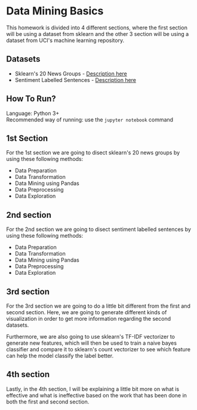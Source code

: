 # Data Mining Basics

This homework is divided into 4 different sections, where the first section will be using a dataset from sklearn and the other 3 section will be using a dataset from UCI's machine learning repository.  

## Datasets
- Sklearn's 20 News Groups - [Description here](http://qwone.com/~jason/20Newsgroups/)  
- Sentiment Labelled Sentences - [Description here](https://archive.ics.uci.edu/ml/datasets/Sentiment+Labelled+Sentences#)  

## How To Run?
Language: Python 3+  
Recommended way of running: use the `jupyter notebook` command

## 1st Section
For the 1st section we are going to disect sklearn's 20 news groups by using these following methods:
- Data Preparation
- Data Transformation
- Data Mining using Pandas
- Data Preprocessing
- Data Exploration

## 2nd section
For the 2nd section we are going to disect sentiment labelled sentences by using these following methods:
- Data Preparation
- Data Transformation
- Data Mining using Pandas
- Data Preprocessing
- Data Exploration

## 3rd section
For the 3rd section we are going to do a little bit different from the first and second section. Here, we are going to generate different kinds of visualization in order to get more information regarding the second datasets.  

Furthermore, we are also going to use sklearn's TF-IDF vectorizer to generate new features, which will then be used to train a naive bayes classifier and compare it to sklearn's count vectorizer to see which feature can help the model classify the label better.

## 4th section
Lastly, in the 4th section, I will be explaining a little bit more on what is effective and what is ineffective based on the work that has been done in both the first and second section.
